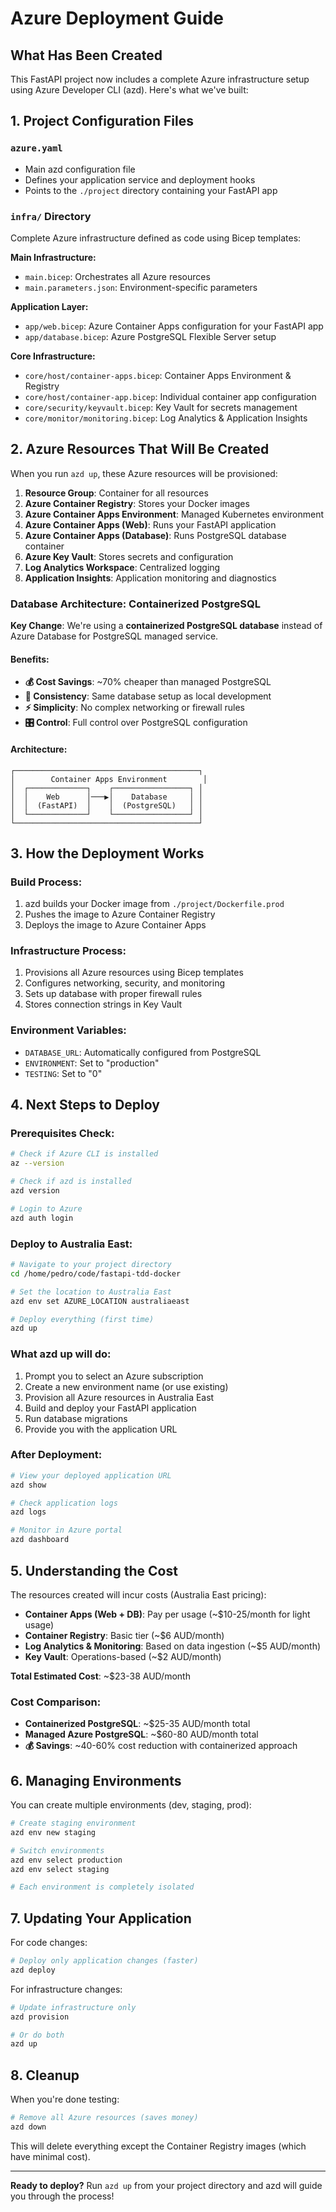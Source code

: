 # Azure Deployment Guide

## What Has Been Created

This FastAPI project now includes a complete Azure infrastructure setup using Azure Developer CLI (azd). Here's what we've built:

## 1. Project Configuration Files

### `azure.yaml`

- Main azd configuration file
- Defines your application service and deployment hooks
- Points to the `./project` directory containing your FastAPI app

### `infra/` Directory

Complete Azure infrastructure defined as code using Bicep templates:

**Main Infrastructure:**

- `main.bicep`: Orchestrates all Azure resources
- `main.parameters.json`: Environment-specific parameters

**Application Layer:**

- `app/web.bicep`: Azure Container Apps configuration for your FastAPI app
- `app/database.bicep`: Azure PostgreSQL Flexible Server setup

**Core Infrastructure:**

- `core/host/container-apps.bicep`: Container Apps Environment & Registry
- `core/host/container-app.bicep`: Individual container app configuration
- `core/security/keyvault.bicep`: Key Vault for secrets management
- `core/monitor/monitoring.bicep`: Log Analytics & Application Insights

## 2. Azure Resources That Will Be Created

When you run `azd up`, these Azure resources will be provisioned:

1. **Resource Group**: Container for all resources
2. **Azure Container Registry**: Stores your Docker images
3. **Azure Container Apps Environment**: Managed Kubernetes environment
4. **Azure Container Apps (Web)**: Runs your FastAPI application
5. **Azure Container Apps (Database)**: Runs PostgreSQL database container
6. **Azure Key Vault**: Stores secrets and configuration
7. **Log Analytics Workspace**: Centralized logging
8. **Application Insights**: Application monitoring and diagnostics

### Database Architecture: Containerized PostgreSQL

**Key Change**: We're using a **containerized PostgreSQL database** instead of Azure Database for PostgreSQL managed service.

#### Benefits:

- **💰 Cost Savings**: ~70% cheaper than managed PostgreSQL
- **🔄 Consistency**: Same database setup as local development
- **⚡ Simplicity**: No complex networking or firewall rules
- **🎛️ Control**: Full control over PostgreSQL configuration

#### Architecture:

```
┌─────────────────────────────────────────┐
│        Container Apps Environment        │
│  ┌─────────────┐    ┌─────────────────┐ │
│  │    Web      │───▶│    Database     │ │
│  │  (FastAPI)  │    │  (PostgreSQL)   │ │
│  └─────────────┘    └─────────────────┘ │
└─────────────────────────────────────────┘
```

## 3. How the Deployment Works

### Build Process:

1. azd builds your Docker image from `./project/Dockerfile.prod`
2. Pushes the image to Azure Container Registry
3. Deploys the image to Azure Container Apps

### Infrastructure Process:

1. Provisions all Azure resources using Bicep templates
2. Configures networking, security, and monitoring
3. Sets up database with proper firewall rules
4. Stores connection strings in Key Vault

### Environment Variables:

- `DATABASE_URL`: Automatically configured from PostgreSQL
- `ENVIRONMENT`: Set to "production"
- `TESTING`: Set to "0"

## 4. Next Steps to Deploy

### Prerequisites Check:

```bash
# Check if Azure CLI is installed
az --version

# Check if azd is installed
azd version

# Login to Azure
azd auth login
```

### Deploy to Australia East:

```bash
# Navigate to your project directory
cd /home/pedro/code/fastapi-tdd-docker

# Set the location to Australia East
azd env set AZURE_LOCATION australiaeast

# Deploy everything (first time)
azd up
```

### What azd up will do:

1. Prompt you to select an Azure subscription
2. Create a new environment name (or use existing)
3. Provision all Azure resources in Australia East
4. Build and deploy your FastAPI application
5. Run database migrations
6. Provide you with the application URL

### After Deployment:

```bash
# View your deployed application URL
azd show

# Check application logs
azd logs

# Monitor in Azure portal
azd dashboard
```

## 5. Understanding the Cost

The resources created will incur costs (Australia East pricing):

- **Container Apps (Web + DB)**: Pay per usage (~$10-25/month for light usage)
- **Container Registry**: Basic tier (~$6 AUD/month)
- **Log Analytics & Monitoring**: Based on data ingestion (~$5 AUD/month)
- **Key Vault**: Operations-based (~$2 AUD/month)

**Total Estimated Cost**: ~$23-38 AUD/month

### Cost Comparison:

- **Containerized PostgreSQL**: ~$25-35 AUD/month total
- **Managed Azure PostgreSQL**: ~$60-80 AUD/month total
- **💰 Savings**: ~40-60% cost reduction with containerized approach

## 6. Managing Environments

You can create multiple environments (dev, staging, prod):

```bash
# Create staging environment
azd env new staging

# Switch environments
azd env select production
azd env select staging

# Each environment is completely isolated
```

## 7. Updating Your Application

For code changes:

```bash
# Deploy only application changes (faster)
azd deploy
```

For infrastructure changes:

```bash
# Update infrastructure only
azd provision

# Or do both
azd up
```

## 8. Cleanup

When you're done testing:

```bash
# Remove all Azure resources (saves money)
azd down
```

This will delete everything except the Container Registry images (which have minimal cost).

---

**Ready to deploy?** Run `azd up` from your project directory and azd will guide you through the process!

